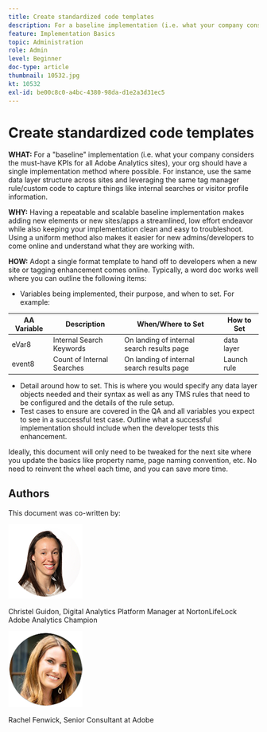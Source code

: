 ```yaml
---
title: Create standardized code templates
description: For a baseline implementation (i.e. what your company considers the must-have KPIs for all Adobe Analytics sites), your org should have a single implementation method where possible.
feature: Implementation Basics
topic: Administration
role: Admin
level: Beginner
doc-type: article
thumbnail: 10532.jpg
kt: 10532
exl-id: be00c8c0-a4bc-4380-98da-d1e2a3d31ec5
---
```

# Create standardized code templates

**WHAT:** For a "baseline" implementation (i.e. what your company considers the must-have KPIs for all Adobe Analytics sites), your org should have a single implementation method where possible. For instance, use the same data layer structure across sites and leveraging the same tag manager rule/custom code to capture things like internal searches or visitor profile information.

**WHY:** Having a repeatable and scalable baseline implementation makes adding new elements or new sites/apps a streamlined, low effort endeavor while also keeping your implementation clean and easy to troubleshoot. Using a uniform method also makes it easier for new admins/developers to come online and understand what they are working with.

**HOW:** Adopt a single format template to hand off to developers when a new site or tagging enhancement comes online. Typically, a word doc works well where you can outline the following items: 

* Variables being implemented, their purpose, and when to set. For example:

| AA Variable | Description | When/Where to Set | How to Set |
|--- |--- |--- |--- |
| eVar8 | Internal Search Keywords | On landing of internal search results page | data layer |
| event8 | Count of Internal Searches | On landing of internal search results page | Launch rule |

* Detail around how to set. This is where you would specify any data layer objects needed and their syntax as well as any TMS rules that need to be configured and the details of the rule setup.
* Test cases to ensure are covered in the QA and all variables you expect to see in a successful test case. Outline what a successful implementation should include when the developer tests this enhancement.

Ideally, this document will only need to be tweaked for the next site where you update the basics like property name, page naming convention, etc. No need to reinvent the wheel each time, and you can save more time.

## Authors

This document was co-written by:

![Christel Guidon](assets/Christel-Headshot-150.png)

Christel Guidon, Digital Analytics Platform Manager at NortonLifeLock
Adobe Analytics Champion

![Rachel Fenwick](assets/Rachel-Fenwick-150.png)

Rachel Fenwick, Senior Consultant at Adobe
